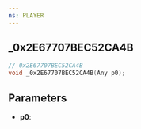 ```yaml
---
ns: PLAYER
---
```

## _0x2E67707BEC52CA4B

```c
// 0x2E67707BEC52CA4B
void _0x2E67707BEC52CA4B(Any p0);
```

## Parameters
* **p0**:
